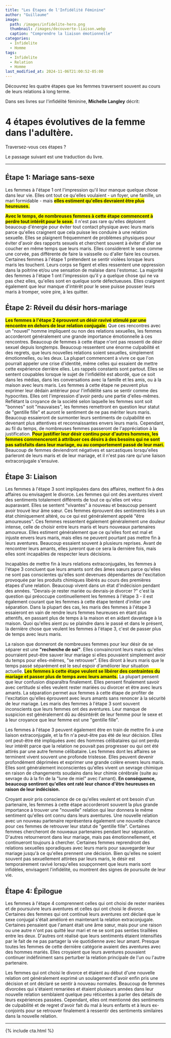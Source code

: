 ```yaml
---
title: "Les Étapes de l'Infidélité Féminine"
author: "Guillaume"
image: 
  path: /images/infidelite-hero.png
  thumbnail: /images/decouverte-liaison.webp
  caption: "Comprendre la liaison émotionnelle"
categories:
  - Infidelite
  - Homme
tags:
  - Infidelite
  - Relation
  - Homme
last_modified_at: 2024-11-06T21:00:52-05:00
---
```

Découvrez les quatre étapes que les femmes traversent souvent au cours de leurs relations à long terme. 


Dans ses livres sur l'infidélité féminine, **Michelle Langley** décrit:

# 4 étapes évolutives de la femme dans l'adultère.

Traversez-vous ces étapes ?

Le passage suivant est une traduction du livre.

*******************************

## Étape 1: Mariage sans-sexe

Les femmes à l'étape 1 ont l'impression qu'il leur manque quelque chose dans leur vie. Elles ont tout ce qu'elles voulaient - un foyer, une famille, un mari formidable - mais **<span style="background-color: yellow">elles estiment qu'elles devraient être plus heureuses.</span>** 

**<span style="background-color: yellow">Avec le temps, de nombreuses femmes à cette étape commencent à perdre tout intérêt pour le sexe.</span>** Il n'est pas rare qu'elles déploient beaucoup d'énergie pour éviter tout contact physique avec leurs maris parce qu'elles craignent que cela puisse les conduire à une relation sexuelle. Elles se plaignent fréquemment de problèmes physiques pour éviter d'avoir des rapports sexuels et cherchent souvent à éviter d'aller se coucher en même temps que leurs maris. Elles considèrent le sexe comme une corvée, pas différente de faire la vaisselle ou d'aller faire les courses. Certaines femmes à l'étape 1 prétendent se sentir violées lorsque leurs maris les touchent. Leurs corps se figent et elles ressentent une oppression dans la poitrine et/ou une sensation de malaise dans l'estomac. La majorité des femmes à l'étape 1 ont l'impression qu'il y a quelque chose qui ne va pas chez elles, qu'elles sont en quelque sorte défectueuses. Elles craignent également que leur manque d'intérêt pour le sexe puisse pousser leurs maris à tromper, voire pire, à les quitter.



## Étape 2: Réveil du désir hors-mariage

**<span style="background-color: yellow">Les femmes à l'étape 2 éprouvent un désir ravivé stimulé par une rencontre en dehors de leur relation conjugale.</span>** Que ces rencontres avec un "nouvel" homme impliquent ou non des relations sexuelles, les femmes accorderont généralement une grande importance émotionnelle à ces rencontres. Beaucoup de femmes à cette étape n'ont pas ressenti de désir sexuel depuis longtemps. Beaucoup ressentent une énorme culpabilité et des regrets, que leurs nouvelles relations soient sexuelles, simplement émotionnelles, ou les deux. La plupart commencent à vivre ce que l'on pourrait appeler une crise d'identité, même celles qui essaient de mettre cette expérience derrière elles. Les rappels constants sont partout. Elles se sentent coupables lorsque le sujet de l'infidélité est abordé, que ce soit dans les médias, dans les conversations avec la famille et les amis, ou à la maison avec leurs maris. Les femmes à cette étape ne peuvent plus exprimer leur dédain antérieur pour l'infidélité sans se sentir comme des hypocrites. Elles ont l'impression d'avoir perdu une partie d'elles-mêmes. Reflétant la croyance de la société selon laquelle les femmes sont soit "bonnes" soit "mauvaises", les femmes remettront en question leur statut de "gentille fille" et auront le sentiment de ne pas mériter leurs maris. Beaucoup essaieront de surmonter leurs sentiments de culpabilité en devenant plus attentives et reconnaissantes envers leurs maris. Cependant, au fil du temps, de nombreuses femmes passeront de l'appréciation à la justification. **<span style="background-color: yellow">Pour justifier leur désir continu pour d'autres hommes, les femmes commenceront à attribuer ces désirs à des besoins qui ne sont pas satisfaits dans leur mariage, ou au comportement passé de leur mari.</span>** Beaucoup de femmes deviendront négatives et sarcastiques lorsqu'elles parleront de leurs maris et de leur mariage, et il n'est pas rare qu'une liaison extraconjugale s'ensuive.



## Étape 3: Liaison

Les femmes à l'étape 3 sont impliquées dans des affaires, mettent fin à des affaires ou envisagent le divorce. Les femmes qui ont des aventures vivent des sentiments totalement différents de tout ce qu'elles ont vécu auparavant. Elles se sentent "vivantes" à nouveau et beaucoup pensent avoir trouvé leur âme sœur. Ces femmes éprouvent des sentiments liés à un état chimiquement altéré, ou ce qui est généralement appelé "être amoureuses". Ces femmes ressentent également généralement une douleur intense, celle de choisir entre leurs maris et leurs nouveaux partenaires amoureux. Elles estiment généralement que ce qu'elles font est mal et injuste envers leurs maris, mais elles ne peuvent pourtant pas mettre fin à leurs aventures. Beaucoup essaient souvent à plusieurs reprises. Avant de rencontrer leurs amants, elles jureront que ce sera la dernière fois, mais elles sont incapables de respecter leurs décisions.


Incapables de mettre fin à leurs relations extraconjugales, les femmes à l'étape 3 concluent que leurs amants sont des âmes sœurs parce qu'elles ne sont pas conscientes qu'elles sont devenues dépendantes de l'excitation provoquée par les produits chimiques libérés au cours des premières étapes d'une relation. Beaucoup vivent dans un état d'indécision pendant des années. "Devrais-je rester mariée ou devrais-je divorcer ?" c'est la question qui préoccupe continuellement les femmes à l'étape 3 - il est également courant que les femmes à cette étape tentent d'initier une séparation. Dans la plupart des cas, les maris des femmes à l'étape 3 essaieront en vain de rendre leurs femmes heureuses en étant plus attentifs, en passant plus de temps à la maison et en aidant davantage à la maison. Quoi qu'elles aient pu se plaindre dans le passé et dans le présent, la dernière chose que veulent les femmes à l'étape 3, c'est de passer plus de temps avec leurs maris.


La raison que donneront de nombreuses femmes pour leur désir de se séparer est une **"recherche de soi"**. Elles convaincront leurs maris qu'elles pourraient peut-être sauver leur mariage si elles pouvaient simplement avoir du temps pour elles-mêmes, "se retrouver". Elles diront à leurs maris que le temps passé séparément est le seul espoir d'améliorer leur situation actuelle. **<span style="background-color: yellow">Les femmes à cette étape veulent se libérer des contraintes du mariage et passer plus de temps avec leurs amants.</span>** La plupart pensent que leur confusion disparaîtra finalement. Elles pensent finalement savoir avec certitude si elles veulent rester mariées ou divorcer et être avec leurs amants. La séparation permet aux femmes à cette étape de profiter de l'excitation qu'elles éprouvent avec leurs amants sans renoncer à la sécurité de leur mariage. Les maris des femmes à l'étape 3 sont souvent inconscients que leurs femmes ont des aventures. Leur manque de suspicion est généralement dû au désintérêt de leur femme pour le sexe et à leur croyance que leur femme est une "gentille fille".



Les femmes à l'étape 3 peuvent également être en train de mettre fin à une liaison extraconjugale, et la fin n'a peut-être pas été de leur décision. Elles ont peut-être été impliquées avec des hommes célibataires qui ont perdu leur intérêt parce que la relation ne pouvait pas progresser ou qui ont été attirés par une autre femme célibataire. Les femmes dont les affaires se terminent vivent souvent une profonde tristesse. Elles peuvent devenir profondément déprimées et exprimer une grande colère envers leurs maris. Elles sont généralement inconscientes qu'elles vivent un sevrage chimique en raison de changements soudains dans leur chimie cérébrale (suite au sevrage du à la fin de la "lune de miel" avec l'amant). **En conséquence, beaucoup sentiront qu'elles ont raté leur chance d'être heureuses en raison de leur indécision.**


Croyant avoir pris conscience de ce qu'elles veulent et ont besoin d'un partenaire, les femmes à cette étape accorderont souvent la plus grande importance à trouver une "nouvelle" relation qui leur donnera le même sentiment qu'elles ont connu dans leurs aventures. Une nouvelle relation avec un nouveau partenaire représentera également une nouvelle chance pour ces femmes de retrouver leur statut de "gentille fille". Certaines femmes chercheront de nouveaux partenaires pendant leur séparation. D'autres retourneront dans leur mariage, mais pas émotionnellement, et continueront toujours à chercher. Certaines femmes reprendront des relations sexuelles sporadiques avec leurs maris pour sauvegarder leur mariage jusqu'à ce qu'elles prennent une décision. Bien qu'elles ne soient souvent pas sexuellement attirées par leurs maris, le désir est temporairement ravivé lorsqu'elles soupçonnent que leurs maris sont infidèles, envisagent l'infidélité, ou montrent des signes de poursuite de leur vie.


## Étape 4: Épilogue

Les femmes à l'étape 4 comprennent celles qui ont choisi de rester mariées et de poursuivre leurs aventures et celles qui ont choisi le divorce. Certaines des femmes qui ont continué leurs aventures ont déclaré que le sexe conjugal s'était amélioré en maintenant la relation extraconjugale. Certaines pensaient que l'amant était une âme sœur, mais pour une raison ou une autre n'ont pas quitté leur mari et ne se sont pas senties tiraillées entre les deux. D'autres ont réalisé que leurs sentiments étaient intensifiés par le fait de ne pas partager la vie quotidienne avec leur amant. Presque toutes les femmes de cette dernière catégorie avaient des aventures avec des hommes mariés. Elles croyaient que leurs aventures pouvaient continuer indéfiniment sans perturber la relation principale de l'un ou l'autre partenaire.

Les femmes qui ont choisi le divorce et étaient au début d'une nouvelle relation ont généralement exprimé un soulagement d'avoir enfin pris une décision et ont déclaré se sentir à nouveau normales. Beaucoup de femmes divorcées qui s'étaient remariées et étaient plusieurs années dans leur nouvelle relation semblaient quelque peu réticentes à parler des détails de leurs expériences passées. Cependant, elles ont mentionné des sentiments de culpabilité et de regret d'avoir fait du mal à leurs enfants et à leurs ex-conjoints pour se retrouver finalement à ressentir des sentiments similaires dans la nouvelle relation.


*******************************
{% include cta.html %}